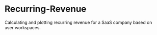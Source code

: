 # Recurring-Revenue
Calculating and plotting recurring revenue for a SaaS company based on user workspaces.
